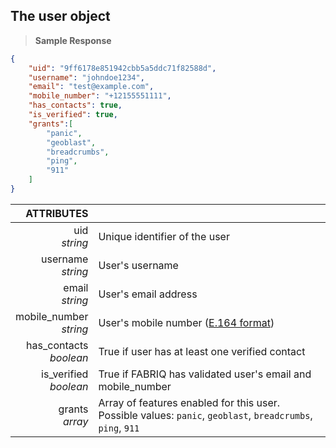 ## The user object

> **Sample Response**

```json
{
    "uid": "9ff6178e851942cbb5a5ddc71f82588d",
    "username": "johndoe1234",
    "email": "test@example.com",
    "mobile_number": "+12155551111",
    "has_contacts": true,
    "is_verified": true,
    "grants":[
        "panic",
        "geoblast",
        "breadcrumbs",
        "ping",
        "911"
    ]
}
```

ATTRIBUTES||
---------:        | -----------
uid <br>*string*   | Unique identifier of the user
username <br>*string*  | User's username
email <br>*string*  | User's email address
mobile_number <br>*string*  | User's mobile number ([E.164 format](https://en.wikipedia.org/wiki/E.164))
has_contacts <br>*boolean*  | True if user has at least one verified contact
is_verified <br>*boolean*  | True if FABRIQ has validated user's email and mobile_number
grants <br>*array*  | Array of features enabled for this user. Possible values: `panic`, `geoblast`, `breadcrumbs`, `ping`, `911`
